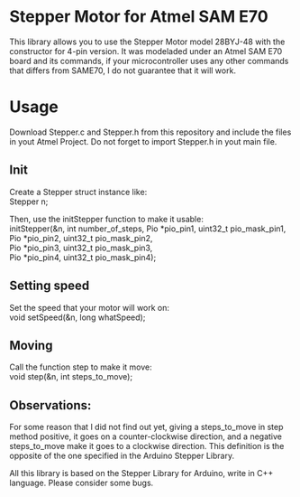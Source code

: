 # Stepper Motor for Atmel SAM E70
This library allows you to use the Stepper Motor model 28BYJ-48 with the constructor for 4-pin version. It was modeladed under an Atmel SAM E70 board and its commands, if your microcontroller uses any other commands that differs from SAME70, I do not guarantee that it will work. 

# Usage
Download Stepper.c and Stepper.h from this repository and include the files in yout Atmel Project. Do not forget to import Stepper.h in yout main file.


## Init 
Create a Stepper struct instance like:</br>
	Stepper n;

Then, use the initStepper function to make it usable:</br>
 initStepper(&n, int number_of_steps, Pio *pio_pin1, uint32_t pio_mask_pin1,</br>
                                              Pio *pio_pin2, uint32_t pio_mask_pin2,</br>
                                              Pio *pio_pin3, uint32_t pio_mask_pin3,</br>
                                              Pio *pio_pin4, uint32_t pio_mask_pin4);</br>

## Setting speed
Set the speed that your motor will work on:</br>
  void setSpeed(&n, long whatSpeed);

## Moving
Call the function step to make it move:</br>
  void step(&n, int steps_to_move);


## Observations:
For some reason that I did not find out yet, giving a steps_to_move in step method positive, it goes on a counter-clockwise direction, and a negative steps_to_move make it goes to a clockwise direction. This definition is the opposite of the one specified in the Arduino Stepper Library.</br>

All this library is based on the Stepper Library for Arduino, write in C++ language. Please consider some bugs. 
